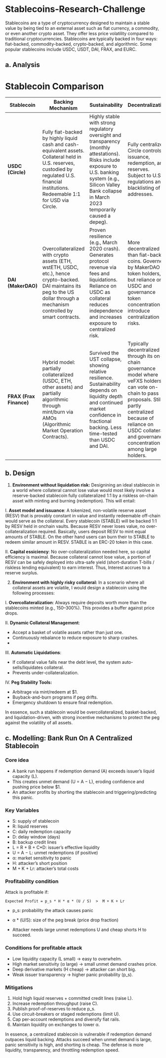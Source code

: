 # Stablecoins-Research-Challenge

Stablecoins are a type of cryptocurrency designed to maintain a stable value by being tied to an external asset such as fiat currency, a commodity, or even another crypto asset. They offer less price volatility compared to traditional cryptocurrencies. Stablecoins are typically backed in four ways: fiat-backed, commodity-backed, crypto-backed, and algorithmic. Some popular stablecoins include USDC, USDT, DAI, FRAX, and EURC.

## a. Analysis

# Stablecoin Comparison

| Stablecoin | **Backing Mechanism** | **Sustainability** | **Decentralization** |
|------------|------------------------|--------------------|-----------------------|
| **USDC (Circle)** | Fully fiat-backed by highly liquid cash and cash-equivalent assets. Collateral held in U.S. reserves, custodied by regulated U.S. financial institutions. Redeemable 1:1 for USD via Circle. | Highly stable with strong regulatory oversight and transparency (monthly attestations). Risks include exposure to U.S. banking system (e.g., Silicon Valley Bank collapse in March 2023 temporarily caused a depeg). | Fully centralized. Circle controls issuance, redemption, and reserves. Subject to U.S. regulations and blacklisting of addresses. |
| **DAI (MakerDAO)** | Overcollateralized with crypto assets (ETH, wstETH, USDC, etc.), hence crypto-backed. DAI maintains its peg to the US dollar through a mechanism controlled by smart contracts. | Proven resilience (e.g., March 2020 crash). Generates protocol revenue via fees and liquidations. Reliance on USDC as collateral reduces independence and increases exposure to centralized risk. | More decentralized than fiat-backed coins. Governed by MakerDAO token holders, but reliance on USDC and governance token concentration introduce centralization risks. |
| **FRAX (Frax Finance)** | Hybrid model: partially collateralized (USDC, ETH, other assets) and partially algorithmic through mint/burn via AMOs (Algorithmic Market Operation Contracts). | Survived the UST collapse, showing relative resilience. Sustainability depends on liquidity depth and continued market confidence in fractional backing. Less time-tested than USDC and DAI. | Typically decentralized through its on-chain governance model where veFXS holders can vote on-chain to pass proposals. Still partly centralized because of reliance on USDC collateral and governance concentration among large holders.

## b. Design

1. **Environment without liquidation risk:** Designining an ideal stablecoin in a world where collateral cannot lose value would most likely involve a reserve-backed stablecoin fully collateralized 1:1 by a riskless on-chain asset with minting and burning (redemption). This will entail:
   
I. **Asset model and issuance**: A tokenized, non-volatile reserve asset (RESV) that is provably constant in value and instantly redeemable off-chain would serve as the collateral. Every stablecoin (STABLE) will be backed 1:1 by RESV held in onchain vaults. Because RESV never loses value, no over-collateralization required. Basically, users deposit RESV to mint equal amounts of STABLE. On the other hand users can burn their to STABLE to redeem similar amount in RESV. STABLE is an ERC-20 token in this case.

II. **Capital essiciency**: No over-collateralization needed here, so capital efficiency is maximal. Because collateral cannot lose value, a portion of RESV can be safely deployed into ultra-safe yield (short-duration T-bills / riskless lending equivalent) to earn interest. Thus, Interest accrues to a reserve surplus.

2. **Environment with highly risky collateral:** In a scenario where all collateral assets are volatile, I would design a stablecoin using the following processes:

I. **Overcollateralization**: Always require deposits worth more than the stablecoins minted (e.g., 150–300%). This provides a buffer against price drops.

II. **Dynamic Collateral Management**:
- Accept a basket of volatile assets rather than just one.
- Continuously rebalance to reduce exposure to sharp crashes.
- 
III.  **Automatic Liquidations**:
- If collateral value falls near the debt level, the system auto-sells/liquidates collateral.
- Prevents under-collateralization.

IV. **Peg Stability Tools:**
- Arbitrage via mint/redeem at $1.
- Buyback-and-burn programs if peg drifts.
- Emergency shutdown to ensure final redemption.

In essence, such a stablecoin would be overcollateralized, basket-backed, and liquidation-driven, with strong incentive mechanisms to protect the peg against the volatility of all assets.


## c. Modelling: Bank Run On A Centralized Stablecoin
### Core idea

- A bank run happens if redemption demand (A) exceeds issuer’s liquid capacity (L).
- This creates unmet demand (U = A − L), eroding confidence and pushing price below $1.
- An attacker profits by shorting the stablecoin and triggering/predicting this panic.


### Key Variables

- S: supply of stablecoin
- R: liquid reserves
- C: daily redemption capacity
- D: delay window (days)
- B: backup credit lines
- L = R + B + C*D: issuer’s effective liquidity
- U = A − L: unmet redemptions (if positive)
- α: market sensitivity to panic
- H: attacker’s short position
- M + K + Lr: attacker’s total costs

### Profitability condition

Attack is profitable if:
```
Expected Profit = p_s * H * α * (U / S)  >  M + K + Lr
```

- p_s: probability the attack causes panic

- α * (U/S): size of the peg break (price drop fraction)

- Attacker needs large unmet redemptions U and cheap shorts H to succeed.

### Conditions for profitable attack
- Low liquidity capacity (L small) → easy to overwhelm.
- High market sensitivity (α large) → small unmet demand crashes price.
- Deep derivative markets (H cheap) → attacker can short big.
- Weak issuer transparency → higher panic probability (p_s).

### Mitigations
1. Hold high liquid reserves + committed credit lines (raise L).
2. Increase redemption throughput (raise C).
3. Publish proof-of-reserves to reduce p_s.
4. Use circuit-breakers or staged redemptions (limit U).
5. Cap per-account redemptions and diversify fiat rails.
6. Maintain liquidity on exchanges to lower α.


In essence, a centralized stablecoin is vulnerable if redemption demand outpaces liquid backing. Attacks succeed when unmet demand is large, panic sensitivity is high, and shorting is cheap. The defense is more liquidity, transparency, and throttling redemption speed.
